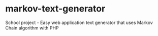 # markov-text-generator
School project - Easy web application text generator that uses Markov Chain algorithm with PHP
